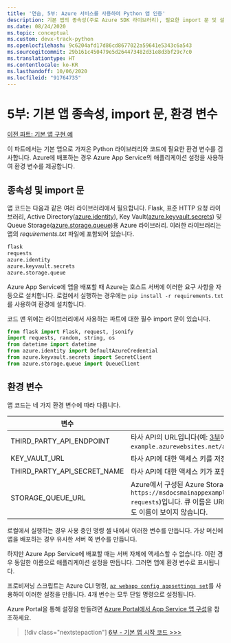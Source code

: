 ```yaml
---
title: '연습, 5부: Azure 서비스를 사용하여 Python 앱 인증'
description: 기본 앱의 종속성(주로 Azure SDK 라이브러리), 필요한 import 문 및 설정해야 하는 환경 변수에 대한 설명입니다.
ms.date: 08/24/2020
ms.topic: conceptual
ms.custom: devx-track-python
ms.openlocfilehash: 9c6204afd17d86cd8677022a59641e5343c6a543
ms.sourcegitcommit: 29b161c450479e5d264473482d31e8d3bf29c7c0
ms.translationtype: HT
ms.contentlocale: ko-KR
ms.lasthandoff: 10/06/2020
ms.locfileid: "91764735"
---
```

# <a name="part-5-main-app-dependencies-import-statements-and-environment-variables"></a>5부: 기본 앱 종속성, import 문, 환경 변수

[이전 파트: 기본 앱 구현 예](walkthrough-tutorial-authentication-04.md)

이 파트에서는 기본 앱으로 가져온 Python 라이브러리와 코드에 필요한 환경 변수를 검사합니다. Azure에 배포하는 경우 Azure App Service의 애플리케이션 설정을 사용하여 환경 변수를 제공합니다.

## <a name="dependencies-and-import-statements"></a>종속성 및 import 문

앱 코드는 다음과 같은 여러 라이브러리에서 필요합니다. Flask, 표준 HTTP 요청 라이브러리, Active Directory([azure.identity](/python/api/overview/azure/identity-readme)), Key Vault([azure.keyvault.secrets](/python/api/overview/azure/keyvault-secrets-readme)) 및 Queue Storage([azure.storage.queue](/python/api/overview/azure/storage-queue-readme))용 Azure 라이브러리. 이러한 라이브러리는 앱의 *requirements.txt* 파일에 포함되어 있습니다.

```txt
flask
requests
azure.identity
azure.keyvault.secrets
azure.storage.queue
```

Azure App Service에 앱을 배포할 때 Azure는 호스트 서버에 이러한 요구 사항을 자동으로 설치합니다. 로컬에서 실행하는 경우에는 `pip install -r requirements.txt`를 사용하여 환경에 설치합니다.

코드 맨 위에는 라이브러리에서 사용하는 파트에 대한 필수 import 문이 있습니다.

```python
from flask import Flask, request, jsonify
import requests, random, string, os
from datetime import datetime
from azure.identity import DefaultAzureCredential
from azure.keyvault.secrets import SecretClient
from azure.storage.queue import QueueClient
```

## <a name="environment-variables"></a>환경 변수

앱 코드는 네 가지 환경 변수에 따라 다릅니다.

| 변수 | 값 |
| --- | --- |
| THIRD_PARTY_API_ENDPOINT | 타사 API의 URL입니다(예: [3부](walkthrough-tutorial-authentication-03.md)에 설명된 `https://msdocs-api-example.azurewebsites.net/api/RandomNumber`). |
| KEY_VAULT_URL | 타사 API에 대한 액세스 키를 저장한 Azure Key Vault의 URL입니다. |
| THIRD_PARTY_API_SECRET_NAME | 타사 API에 대한 액세스 키가 포함된 Key Vault의 비밀 이름입니다. |
| STORAGE_QUEUE_URL | Azure에서 구성된 Azure Storage Queue의 URL(예: [4부](walkthrough-tutorial-authentication-04.md)의 `https://msdocsmainappexample.queue.core.windows.net/code-requests`)입니다. 큐 이름은 URL 끝에 포함되기 때문에 코드의 어디에도 이름이 보이지 않습니다. |

로컬에서 실행하는 경우 사용 중인 명령 셸 내에서 이러한 변수를 만듭니다. 가상 머신에 앱을 배포하는 경우 유사한 서버 쪽 변수를 만듭니다.

하지만 Azure App Service에 배포할 때는 서버 자체에 액세스할 수 없습니다. 이런 경우 동일한 이름으로 애플리케이션 설정을 만듭니다. 그러면 앱에 환경 변수로 표시됩니다. 

프로비저닝 스크립트는 Azure CLI 명령, [`az webapp config appsettings set`](/cli/azure/webapp/config/appsettings#az-webapp-config-appsettings-set)를 사용하여 이러한 설정을 만듭니다. 4개 변수는 모두 단일 명령으로 설정됩니다.

Azure Portal을 통해 설정을 만들려면 [Azure Portal에서 App Service 앱 구성](/azure/app-service/configure-common)을 참조하세요.

> [!div class="nextstepaction"]
> [6부 - 기본 앱 시작 코드 >>>](walkthrough-tutorial-authentication-06.md)
